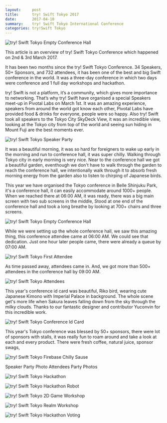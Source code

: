 ```yaml
---
layout:     post
title:      try! Swift Tokyo 2017 
date:       2017-04-10
summary:    try! Swift Tokyo International Conference
categories: try!Swift Tokyo 
---
```


![try! Swift Tokyo Empty Conference Hall](https://raw.githubusercontent.com/tryswift/blog/master/images/tokyo-2017/try-swift-tokyo-2017.jpg)

This article is an overview of try! Swift Tokyo Conference which happened on 2nd & 3rd March 2017.

It has been two months since the try! Swift Tokyo Conference. 34 Speakers, 50+ Sponsors, and 732 attendees, it has been one of the best and big Swift conference in the world. It was a three-day conference in which two days were conference and 1 full day workshops and hackathon.

try! Swift is not a platform, it’s a community, which gives more importance to networking. That’s why try! Swift have organised a special Speakers meet-up in Pivotal Labs on March 1st. It was an amazing experience, speakers from around the world got know each other, Pivotal Labs have provided food & drinks for everyone, people were so happy. Also try! Swift took all speakers to the Tokyo City SkyDeck View, it was an incredible view, looking at the Tokyo city from top of the world and seeing sun hiding in Mount Fuji are the best moments ever.

![try! Swift Tokyo Speaker Party](https://raw.githubusercontent.com/tryswift/blog/master/images/tokyo-2017/speaker-party.jpeg)

It was a beautiful morning, it was so hard for foreigners to wake up early in the morning and run to conference hall, it was super chilly. Walking through Tokyo city in early morning is very nice. Near to the conference hall we got a beautiful garden, eventhough we don't have to walk through the garden to reach the conference hall, we intentionally walk through it to absorb fresh morning energy from the garden also to listen to chirping of Japanese birds. 

This year we have organised the Tokyo conference in Belle Shinjuku Park, it's a conference hall, it can easily accommodate around 1000+ people. When we reached there at 06:00 AM, it was ready, there was a big main screen with two sub screens in the middle, Stood at one end of the conference hall and took a long breathe by looking at 700+ chairs and three screens. 

![try! Swift Tokyo Empty Conference Hall](https://raw.githubusercontent.com/tryswift/blog/master/images/tokyo-2017/conference-hall.jpeg)

While we were setting up the whole conference hall, we saw this amazing thing, this conference attendee came at 06:00 AM. We could see that dedication. Just one hour later people came, there were already a queue by 07:00 AM. 

![try! Swift Tokyo First Attendee](https://raw.githubusercontent.com/tryswift/blog/master/images/tokyo-2017/first-attendee.jpg)

As time passed away, attendees came in. And, we got more than 500+ attendees in the conference hall by 09:00 AM.  

![try! Swift Tokyo Attendees](https://raw.githubusercontent.com/tryswift/blog/master/images/tokyo-2017/lots-of-attendees.jpg)

This year's conference id card was beautiful, Riko bird, wearing cute Japanese Kimono with Imperial Palace in background. The whole scene get's more life when Sakura leaves falling down from the sky through the milky clouds. Thanks to our fantastic designer and contributor Yuconvin for this incredible work.

![try! Swift Tokyo Conference Id Card](https://raw.githubusercontent.com/tryswift/blog/master/images/tokyo-2017/conference-id-card.jpg)

This year's Tokyo conference was blessed by 50+ sponsors, there were lot of sponsors with stalls, it was really fun to roam around and take a look at each and every product. There were fresh coffee, natural juice, sponsor swags, 

![try! Swift Tokyo Firebase Chilly Sause](https://raw.githubusercontent.com/tryswift/blog/master/images/tokyo-2017/firebase-chilly-sause.jpg)


Speaker Party Photo
Attendees Party Photos

![try! Swift Tokyo Hackathon](https://raw.githubusercontent.com/tryswift/blog/master/images/tokyo-2017/hackathon.jpg)

![try! Swift Tokyo Hackathon Robot](https://raw.githubusercontent.com/tryswift/blog/master/images/tokyo-2017/hackathon-robot.jpg)


![try! Swift Tokyo 2D Game Workshop](https://raw.githubusercontent.com/tryswift/blog/master/images/tokyo-2017/2d-game-workshop.jpg)


![try! Swift Tokyo Realm Workshop](https://raw.githubusercontent.com/tryswift/blog/master/images/tokyo-2017/realm-workshop.jpg)


![try! Swift Tokyo Hackathon Voting](https://raw.githubusercontent.com/tryswift/blog/master/images/tokyo-2017/voting-hackathon.jpg)





<!-- Pixyll now features:

* Line anchors in code blocks and new syntax highlighting
* A customizable variables file
* Modular, and lighter weight CSS
* No more `max-width` media queries -->
